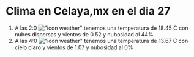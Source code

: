 # Clima en Celaya,mx en el dia 27

1. A las 2:0 !["icon weather"](http://openweathermap.org/img/w/03n.png) tenemos una temperatura de 18.45 C con nubes dispersas y  vientos de 0.52 y nubosidad al 44%
1. A las 4:0 !["icon weather"](http://openweathermap.org/img/w/01n.png) tenemos una temperatura de 13.67 C con cielo claro y  vientos de 1.07 y nubosidad al 0%
